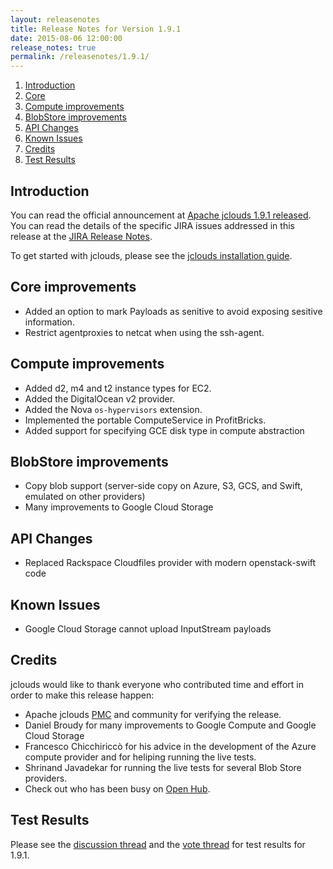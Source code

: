 ```yaml
---
layout: releasenotes
title: Release Notes for Version 1.9.1
date: 2015-08-06 12:00:00
release_notes: true
permalink: /releasenotes/1.9.1/
---
```


1. [Introduction](#intro)
1. [Core](#core-improvements)
1. [Compute improvements](#compute-improvements)
1. [BlobStore improvements](#blobstore-improvements)
1. [API Changes](#api)
1. [Known Issues](#issues)
1. [Credits](#credits)
1. [Test Results](#test)

## <a id="intro"></a>Introduction

You can read the official announcement at [Apache jclouds 1.9.1 released](http://markmail.org/message/zd4cqypgrwwmogfy). You can read the details of the specific JIRA issues addressed in this release at the [JIRA Release Notes](https://issues.apache.org/jira/secure/ReleaseNote.jspa?version=12329857&styleName=Html&projectId=12314430).

To get started with jclouds, please see the [jclouds installation guide](/start/install/).

## <a id="core-improvements"></a>Core improvements

* Added an option to mark Payloads as senitive to avoid exposing sesitive information.
* Restrict agentproxies to netcat when using the ssh-agent.

## <a id="compute-improvements"></a>Compute improvements

* Added d2, m4 and t2 instance types for EC2.
* Added the DigitalOcean v2 provider.
* Added the Nova `os-hypervisors` extension.
* Implemented the portable ComputeService in ProfitBricks.
* Added support for specifying GCE disk type in compute abstraction

## <a id="blobstore-improvements"></a>BlobStore improvements

* Copy blob support (server-side copy on Azure, S3, GCS, and Swift, emulated on other providers)
* Many improvements to Google Cloud Storage

## <a id="api"></a>API Changes

* Replaced Rackspace Cloudfiles provider with modern openstack-swift code

## <a id="issues"></a>Known Issues

* Google Cloud Storage cannot upload InputStream payloads

## <a id="credits"></a>Credits

jclouds would like to thank everyone who contributed time and effort in order to make this release happen:

* Apache jclouds [PMC](http://people.apache.org/committers-by-project.html#jclouds-pmc) and community for verifying the release.
* Daniel Broudy for many improvements to Google Compute and Google Cloud Storage
* Francesco Chicchiriccò for his advice in the development of the Azure compute provider and for heliping running the live tests.
* Shrinand Javadekar for running the live tests for several Blob Store providers.
* Check out who has been busy on [Open Hub](https://www.openhub.net/p/jclouds/contributors?query=&sort=latest_commit).

## <a id="test"></a>Test Results

Please see the [discussion thread](http://markmail.org/message/tiltfycu3s76a2wq) and the [vote thread](http://markmail.org/message/nyxo6rxek2ibly2s) for test results for 1.9.1.
